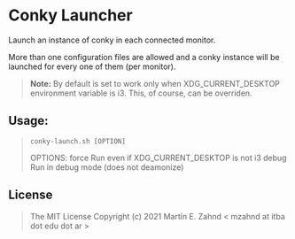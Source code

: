 # Conky Launcher

Launch an instance of conky in each connected monitor. 

More than one configuration files are allowed and a conky instance will be 
launched for every one of them (per monitor).

> **Note:** By default is set to work only when XDG_CURRENT_DESKTOP environment
> variable is i3. This, of course, can be overriden.

## Usage: 

> `conky-launch.sh [OPTION]`
>
> OPTIONS:
>     force     Run even if XDG_CURRENT_DESKTOP is not i3
>     debug     Run in debug mode (does not deamonize)

## License

> The MIT License
> Copyright (c) 2021 Martín E. Zahnd < mzahnd at itba dot edu dot ar >

